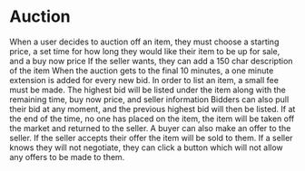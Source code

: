 # Auction
When a user decides to auction off an item, they must choose a starting price, a set time for how long they would like their item to be up for sale, and a buy now price
If the seller wants, they can add a 150 char description of the item
When the auction gets to the final 10 minutes, a one minute extension is added for every new bid.
In order to list an item, a small fee must be made.
The highest bid will be listed under the item along with the remaining time, buy now price, and seller information
Bidders can also pull their bid at any moment, and the previous highest bid will then be listed.
If at the end of the time, no one has placed on the item, the item will be taken off the market and returned to the seller.
A buyer can also make an offer to the seller. If the seller accepts their offer the item will be sold to them.
If a seller knows they will not negotiate, they can click a button which will not allow any offers to be made to them.
